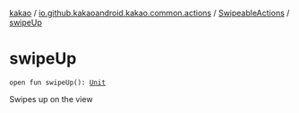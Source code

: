 [kakao](../../index.md) / [io.github.kakaoandroid.kakao.common.actions](../index.md) / [SwipeableActions](index.md) / [swipeUp](./swipe-up.md)

# swipeUp

`open fun swipeUp(): `[`Unit`](https://kotlinlang.org/api/latest/jvm/stdlib/kotlin/-unit/index.html)

Swipes up on the view


